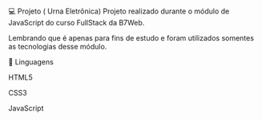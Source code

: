 💻 Projeto ( Urna Eletrônica)
Projeto realizado durante o módulo de JavaScript do curso FullStack da B7Web.

Lembrando que é apenas para fins de estudo e foram utilizados somentes as tecnologias desse módulo.

🚀 Linguagens

HTML5

CSS3

JavaScript
